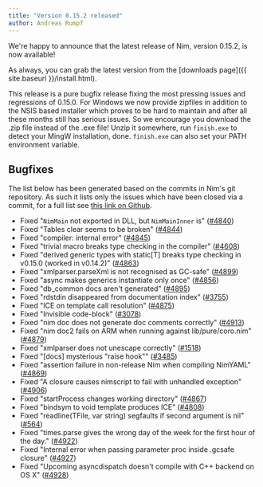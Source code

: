 ```yaml
---
title: "Version 0.15.2 released"
author: Andreas Rumpf
---
```


We're happy to announce that the latest release of Nim, version 0.15.2, is now
available!

As always, you can grab the latest version from the
[downloads page]({{ site.baseurl }}/install.html).

This release is a pure bugfix release fixing the most pressing issues and
regressions of 0.15.0. For Windows we now provide zipfiles in addition to the
NSIS based installer which proves to be hard to maintain and after all these
months still has serious issues. So we encourage you download the .zip
file instead of the .exe file! Unzip it somewhere, run ``finish.exe`` to
detect your MingW installation, done. ``finish.exe`` can also set your PATH
environment variable.


Bugfixes
--------

The list below has been generated based on the commits in Nim's git
repository. As such it lists only the issues which have been closed
via a commit, for a full list see
[this link on Github](https://github.com/nim-lang/Nim/issues?utf8=%E2%9C%93&q=is%3Aissue+closed%3A%222016-09-30+..+2016-10-23%22+).


- Fixed "`NimMain` not exported in DLL, but `NimMainInner` is"
  ([#4840](https://github.com/nim-lang/Nim/issues/4840))
- Fixed "Tables clear seems to be broken"
  ([#4844](https://github.com/nim-lang/Nim/issues/4844))
- Fixed "compiler: internal error"
  ([#4845](https://github.com/nim-lang/Nim/issues/4845))
- Fixed "trivial macro breaks type checking in the compiler"
  ([#4608](https://github.com/nim-lang/Nim/issues/4608))
- Fixed "derived generic types with static[T] breaks type checking in v0.15.0 (worked in v0.14.2)"
  ([#4863](https://github.com/nim-lang/Nim/issues/4863))
- Fixed "xmlparser.parseXml is not recognised as GC-safe"
  ([#4899](https://github.com/nim-lang/Nim/issues/4899))
- Fixed "async makes generics instantiate only once"
  ([#4856](https://github.com/nim-lang/Nim/issues/4856))
- Fixed "db_common docs aren't generated"
  ([#4895](https://github.com/nim-lang/Nim/issues/4895))
- Fixed "rdstdin  disappeared from documentation index"
  ([#3755](https://github.com/nim-lang/Nim/issues/3755))
- Fixed "ICE on template call resolution"
  ([#4875](https://github.com/nim-lang/Nim/issues/4875))
- Fixed "Invisible code-block"
  ([#3078](https://github.com/nim-lang/Nim/issues/3078))
- Fixed "nim doc does not generate doc comments correctly"
  ([#4913](https://github.com/nim-lang/Nim/issues/4913))
- Fixed "nim doc2 fails on ARM when running against lib/pure/coro.nim"
  ([#4879](https://github.com/nim-lang/Nim/issues/4879))
- Fixed "xmlparser does not unescape correctly"
  ([#1518](https://github.com/nim-lang/Nim/issues/1518))
- Fixed "[docs] mysterious "raise hook""
  ([#3485](https://github.com/nim-lang/Nim/issues/3485))
- Fixed "assertion failure in non-release Nim when compiling NimYAML"
  ([#4869](https://github.com/nim-lang/Nim/issues/4869))
- Fixed "A closure causes nimscript to fail with unhandled exception"
  ([#4906](https://github.com/nim-lang/Nim/issues/4906))
- Fixed "startProcess changes working directory"
  ([#4867](https://github.com/nim-lang/Nim/issues/4867))
- Fixed "bindsym to void template produces ICE"
  ([#4808](https://github.com/nim-lang/Nim/issues/4808))
- Fixed "readline(TFile, var string) segfaults if second argument is nil"
  ([#564](https://github.com/nim-lang/Nim/issues/564))
- Fixed "times.parse gives the wrong day of the week for the first hour of the day."
  ([#4922](https://github.com/nim-lang/Nim/issues/4922))
- Fixed "Internal error when passing parameter proc inside .gcsafe closure"
  ([#4927](https://github.com/nim-lang/Nim/issues/4927))
- Fixed "Upcoming asyncdispatch doesn't compile with C++ backend on OS X"
  ([#4928](https://github.com/nim-lang/Nim/issues/4928))
